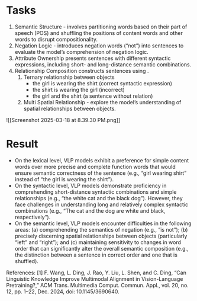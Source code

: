 
# Tasks
1. Semantic Structure - involves partitioning words based on their part of speech (POS) and shuffling the positions of content words and other words to disrupt compositionality.
2. Negation Logic - introduces negation words (“not”) into sentences to evaluate the model’s comprehension of negation logic. 
3. Attribute Ownership presents sentences with different syntactic expressions, including short- and long-distance semantic combinations.
4. Relationship Composition constructs sentences using .
	1. Ternary relationship between objects
		- the girl is wearing the shirt (correct syntactic expression)
		- the shirt is wearing the girl (incorrect)
		- the girl and the shirt (a sentence without relation)
	2. Multi Spatial Relationship - explore the model’s understanding of spatial relationships between objects.

![[Screenshot 2025-03-18 at 8.39.30 PM.png]]
# Result

- On the lexical level, VLP models exhibit a preference for simple content words over more precise and complete function words that would ensure semantic correctness of the sentence (e.g., “girl wearing shirt” instead of “the girl is wearing the shirt”).
- On the syntactic level, VLP models demonstrate proficiency in comprehending short-distance syntactic combinations and simple relationships (e.g., “the white cat and the black dog”). However, they face challenges in understanding long and relatively complex syntactic combinations (e.g., “The cat and the dog are white and black, respectively”).
- On the semantic level, VLP models encounter difficulties in the following areas: (a) comprehending the semantics of negation (e.g., “is not”); (b) precisely discerning spatial relationships between objects (particularly “left” and “right”); and (c) maintaining sensitivity to changes in word order that can significantly alter the overall semantic composition (e.g., the distinction between a sentence in correct order and one that is shuffled).


References:
[1] F. Wang, L. Ding, J. Rao, Y. Liu, L. Shen, and C. Ding, “Can Linguistic Knowledge Improve Multimodal Alignment in Vision-Language Pretraining?,” ACM Trans. Multimedia Comput. Commun. Appl., vol. 20, no. 12, pp. 1–22, Dec. 2024, doi: 10.1145/3690640.
